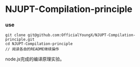 # NJUPT-Compilation-principle
### use
```
git clone git@github.com:OfficialYoungX/NJUPT-Compilation-principle.git
cd NJUPT-Compilation-principle
// 阅读各自的README继续操作
```
node.js完成的编译原理实验。
